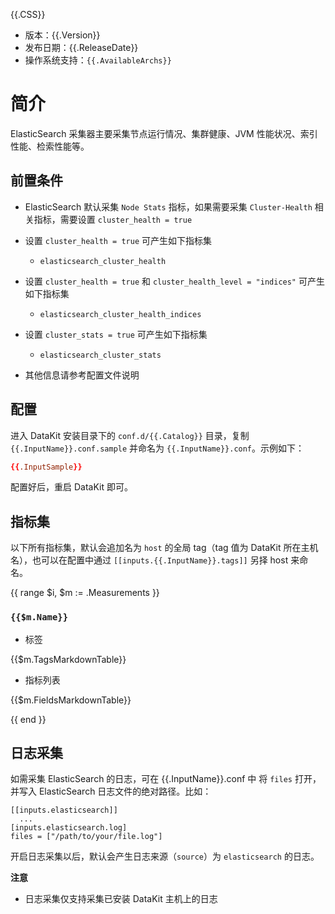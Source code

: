 {{.CSS}}

- 版本：{{.Version}}
- 发布日期：{{.ReleaseDate}}
- 操作系统支持：`{{.AvailableArchs}}`

# 简介

ElasticSearch 采集器主要采集节点运行情况、集群健康、JVM 性能状况、索引性能、检索性能等。

## 前置条件

- ElasticSearch 默认采集 `Node Stats` 指标，如果需要采集 `Cluster-Health` 相关指标，需要设置 `cluster_health = true`
- 设置 `cluster_health = true` 可产生如下指标集
  - `elasticsearch_cluster_health`
- 设置 `cluster_health = true` 和 `cluster_health_level = "indices"` 可产生如下指标集
  - `elasticsearch_cluster_health_indices`
- 设置 `cluster_stats = true` 可产生如下指标集
  - `elasticsearch_cluster_stats`

- 其他信息请参考配置文件说明

## 配置

进入 DataKit 安装目录下的 `conf.d/{{.Catalog}}` 目录，复制 `{{.InputName}}.conf.sample` 并命名为 `{{.InputName}}.conf`。示例如下：

```toml
{{.InputSample}}
```

配置好后，重启 DataKit 即可。

## 指标集

以下所有指标集，默认会追加名为 `host` 的全局 tag（tag 值为 DataKit 所在主机名），也可以在配置中通过 `[[inputs.{{.InputName}}.tags]]` 另择 host 来命名。

{{ range $i, $m := .Measurements }}

### `{{$m.Name}}`

-  标签

{{$m.TagsMarkdownTable}}

- 指标列表

{{$m.FieldsMarkdownTable}}

{{ end }} 


## 日志采集

如需采集 ElasticSearch 的日志，可在 {{.InputName}}.conf 中 将 `files` 打开，并写入 ElasticSearch 日志文件的绝对路径。比如：

```
[[inputs.elasticsearch]]
  ...
[inputs.elasticsearch.log]
files = ["/path/to/your/file.log"]
```


开启日志采集以后，默认会产生日志来源（`source`）为 `elasticsearch` 的日志。

**注意**

- 日志采集仅支持采集已安装 DataKit 主机上的日志
